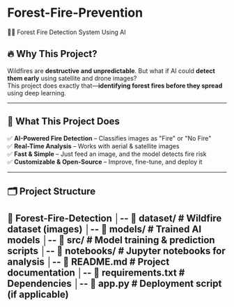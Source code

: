 # Forest-Fire-Prevention
 🌲🔥 Forest Fire Detection System Using AI  

## 🔥 Why This Project?  
Wildfires are **destructive and unpredictable**. But what if AI could **detect them early** using satellite and drone images?  
This project does exactly that—**identifying forest fires before they spread** using deep learning.  

---

## 🚀 What This Project Does  
✅ **AI-Powered Fire Detection** – Classifies images as "Fire" or "No Fire"  
✅ **Real-Time Analysis** – Works with aerial & satellite images  
✅ **Fast & Simple** – Just feed an image, and the model detects fire risk  
✅ **Customizable & Open-Source** – Improve, fine-tune, and deploy it  

---

## 🗂 Project Structure  
📂 Forest-Fire-Detection │-- 📁 dataset/ # Wildfire dataset (images) │-- 📁 models/ # Trained AI models │-- 📁 src/ # Model training & prediction scripts │-- 📁 notebooks/ # Jupyter notebooks for analysis │-- 📄 README.md # Project documentation │-- 📄 requirements.txt # Dependencies │-- 📄 app.py # Deployment script (if applicable)
---



